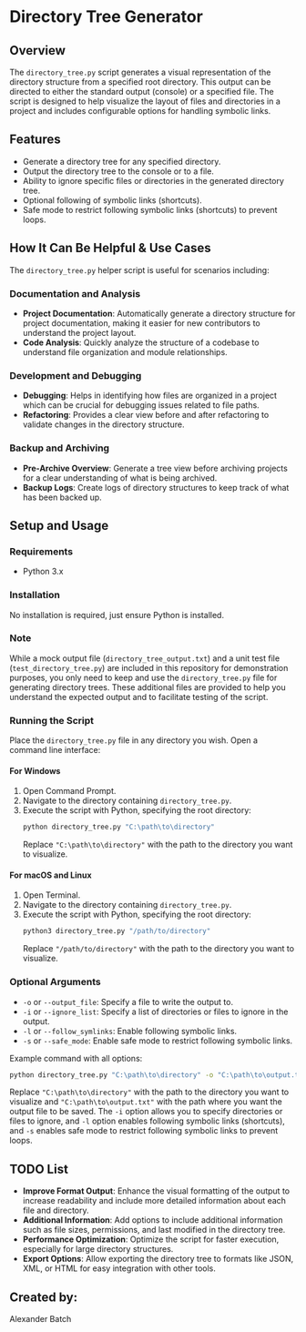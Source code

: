 # Directory Tree Generator

## Overview
The `directory_tree.py` script generates a visual representation of the directory structure 
from a specified root directory. This output can be directed to either the standard output 
(console) or a specified file. The script is designed to help visualize the layout of files and 
directories in a project and includes configurable options for handling symbolic links.

## Features
- Generate a directory tree for any specified directory.
- Output the directory tree to the console or to a file.
- Ability to ignore specific files or directories in the generated directory tree.
- Optional following of symbolic links (shortcuts).
- Safe mode to restrict following symbolic links (shortcuts) to prevent loops.

## How It Can Be Helpful & Use Cases
The `directory_tree.py` helper script is useful for scenarios including:

### Documentation and Analysis
- **Project Documentation**: Automatically generate a directory structure for project documentation,
  making it easier for new contributors to understand the project layout.
- **Code Analysis**: Quickly analyze the structure of a codebase to understand file organization and
  module relationships.

### Development and Debugging
- **Debugging**: Helps in identifying how files are organized in a project which can be crucial for
  debugging issues related to file paths.
- **Refactoring**: Provides a clear view before and after refactoring to validate changes in the
  directory structure.

### Backup and Archiving
- **Pre-Archive Overview**: Generate a tree view before archiving projects for a clear understanding
  of what is being archived.
- **Backup Logs**: Create logs of directory structures to keep track of what has been backed up.  

## Setup and Usage

### Requirements
- Python 3.x

### Installation
No installation is required, just ensure Python is installed.

### Note
While a mock output file (`directory_tree_output.txt`) and a unit test file (`test_directory_tree.py`)
are included in this repository for demonstration purposes, you only need to keep and use the
`directory_tree.py` file for generating directory trees. These additional files are provided to help
you understand the expected output and to facilitate testing of the script.

### Running the Script
Place the `directory_tree.py` file in any directory you wish. Open a command line interface:

#### For Windows
1. Open Command Prompt.
2. Navigate to the directory containing `directory_tree.py`.
3. Execute the script with Python, specifying the root directory:
   ```cmd
   python directory_tree.py "C:\path\to\directory"
   ```
   Replace `"C:\path\to\directory"` with the path to the directory you want to visualize.

#### For macOS and Linux
1. Open Terminal.
2. Navigate to the directory containing `directory_tree.py`.
3. Execute the script with Python, specifying the root directory:
   ```bash
   python3 directory_tree.py "/path/to/directory"
   ```
   Replace `"/path/to/directory"` with the path to the directory you want to visualize.

### Optional Arguments
- `-o` or `--output_file`: Specify a file to write the output to.
- `-i` or `--ignore_list`: Specify a list of directories or files to ignore in the output.
- `-l` or `--follow_symlinks`: Enable following symbolic links.
- `-s` or `--safe_mode`: Enable safe mode to restrict following symbolic links.

Example command with all options:
```cmd (or bash)
python directory_tree.py "C:\path\to\directory" -o "C:\path\to\output.txt" -l -s
```
Replace `"C:\path\to\directory"` with the path to the directory you want to visualize 
and `"C:\path\to\output.txt"` with the path where you want the output file to be saved.
The `-i` option allows you to specify directories or files to ignore,
and `-l` option enables following symbolic links (shortcuts), 
and `-s` enables safe mode to restrict following symbolic links to prevent loops.

## TODO List

- **Improve Format Output**: Enhance the visual formatting of the output to increase 
  readability and include more detailed information about each file and directory.
- **Additional Information**: Add options to include additional information such as 
  file sizes, permissions, and last modified in the directory tree.
- **Performance Optimization**: Optimize the script for faster execution, especially 
  for large directory structures.
- **Export Options**: Allow exporting the directory tree to formats like JSON, XML, 
  or HTML for easy integration with other tools.

## Created by:
Alexander Batch
